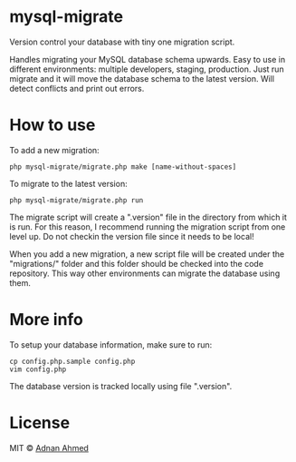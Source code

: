 mysql-migrate
======================

Version control your database with tiny one migration script.

Handles migrating your MySQL database schema upwards. Easy to use in different environments: multiple developers, staging, production. Just run migrate and it will move the database schema to the latest version. Will detect conflicts and print out errors.

How to use
======================

 

To add a new migration:

    php mysql-migrate/migrate.php make [name-without-spaces]

To migrate to the latest version:

    php mysql-migrate/migrate.php run

The migrate script will create a ".version" file in the directory from which it is run. For this reason, I recommend running the migration script from one level up. Do not checkin the version file since it needs to be local!

When you add a new migration, a new script file will be created under the "migrations/" folder and this folder should be checked into the code repository. This way other environments can migrate the database using them.

More info
======================

To setup your database information, make sure to run:

    cp config.php.sample config.php
    vim config.php

The database version is tracked locally using file ".version".

License
======================
MIT &copy; [Adnan Ahmed](https://github.com/idnan)